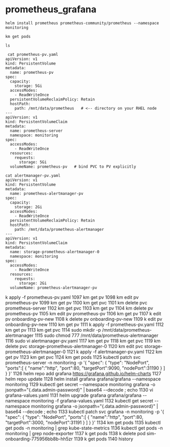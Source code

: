 # prometheus_grafana

```helm install prometheus prometheus-community/prometheus --namespace monitoring```

```km get pods```

 ```ls```

```
 cat prometheus-pv.yaml 
apiVersion: v1
kind: PersistentVolume
metadata:
  name: prometheus-pv
spec:
  capacity:
    storage: 5Gi
  accessModes:
    - ReadWriteOnce
  persistentVolumeReclaimPolicy: Retain
  hostPath:
    path: /mnt/data/prometheus   # <-- directory on your RHEL node
---
apiVersion: v1
kind: PersistentVolumeClaim
metadata:
  name: prometheus-server
  namespace: monitoring
spec:
  accessModes:
    - ReadWriteOnce
  resources:
    requests:
      storage: 5Gi
  volumeName: prometheus-pv   # bind PVC to PV explicitly
```

```
cat alertmanager-pv.yaml 
apiVersion: v1
kind: PersistentVolume
metadata:
  name: prometheus-alertmanager-pv
spec:
  capacity:
    storage: 2Gi
  accessModes:
    - ReadWriteOnce
  persistentVolumeReclaimPolicy: Retain
  hostPath:
    path: /mnt/data/prometheus-alertmanager
---
apiVersion: v1
kind: PersistentVolumeClaim
metadata:
  name: storage-prometheus-alertmanager-0
  namespace: monitoring
spec:
  accessModes:
    - ReadWriteOnce
  resources:
    requests:
      storage: 2Gi
  volumeName: prometheus-alertmanager-pv

```
k apply -f prometheus-pv.yaml 
 1097  km get pv
 1098  km edit pv prometheus-pv
 1099  km get pv
 1100  km get pvc
 1101  km delete pvc prometheus-server
 1102  km get pvc
 1103  km get pv
 1104  km delete pv prometheus-pv
 1105  km edit pv prometheus-pv
 1106  km get pv
 1107  k edit pv onboarding-pv-new
 1108  k delete pv onboarding-pv-new
 1109  k edit pv onboarding-pv-new
 1110  km get pv
 1111  k apply -f prometheus-pv.yaml 
 1112  km get pv
 1113  km get pvc
 1114  sudo mkdir -p /mnt/data/prometheus-alertmanager
 1115  sudo chmod 777 /mnt/data/prometheus-alertmanager
 1116  sudo vi alertmanager-pv.yaml
 1117  km get pv
 1118  km get pvc
 1119  km delete pvc storage-prometheus-alertmanager-0
 1120  km edit pvc storage-prometheus-alertmanager-0
 1121  k apply -f alertmanager-pv.yaml 
 1122  km get pv
 1123  km get pvc
 1124  km get pods
 1125  kubectl patch svc prometheus-server -n monitoring -p '{
  "spec": {
    "type": "NodePort",
    "ports":[
      {
        "name":"http",
        "port":80,
        "targetPort":9090,
        "nodePort":31190
      }
    ]
  }
}'
 1126  helm repo add grafana https://grafana.github.io/helm-charts
 1127  helm repo update
 1128  helm install grafana grafana/grafana --namespace monitoring
 1129  kubectl get secret --namespace monitoring grafana -o jsonpath="{.data.admin-password}" | base64 --decode ; echo
 1130  vi grafana-values.yaml
 1131  helm upgrade grafana grafana/grafana   --namespace monitoring -f grafana-values.yaml
 1132     kubectl get secret --namespace monitoring grafana -o jsonpath="{.data.admin-password}" | base64 --decode ; echo
 1133  kubectl patch svc grafana -n monitoring -p '{
  "spec": {
    "type": "NodePort",
    "ports":[
      {
        "name":"http",
        "port":80,
        "targetPort":3000,
        "nodePort":31191 
      }
    ]
  }
}'
 1134  km get pods
 1135  kubectl get pods -n monitoring | grep kube-state-metrics
 1136  kubectl get pods -n monitoring | grep node-exporter
 1137  k get pods
 1138  k delete pod sim-onboarding-775956bb8b-hh5zr
 1139  k get pods
 1140  history
